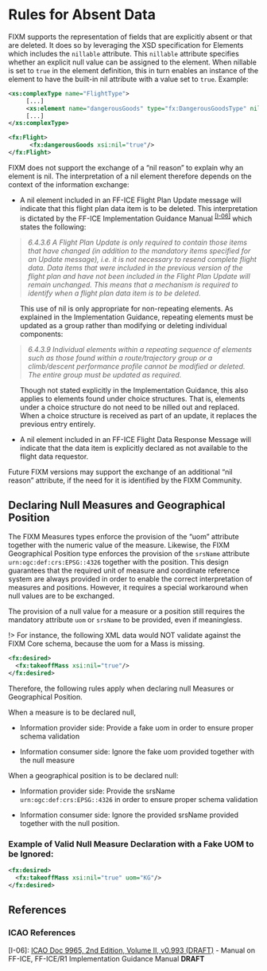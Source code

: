 # Rules for Absent Data

FIXM supports the representation of fields that are explicitly absent or
that are deleted. It does so by leveraging the XSD specification for
Elements which includes the `nillable` attribute. This `nillable`
attribute specifies whether an explicit null value can be assigned to
the element. When nillable is set to `true` in the element definition,
this in turn enables an instance of the element to have the built-in nil
attribute with a value set to `true`. Example:

```xml
<xs:complexType name="FlightType">
     [...]
     <xs:element name="dangerousGoods" type="fx:DangerousGoodsType" nillable="true" [...]>
     [...]
</xs:complexType>
```

```xml
<fx:Flight>
      <fx:dangerousGoods xsi:nil="true"/>
</fx:Flight>
```

FIXM does not support the exchange of a “nil reason” to explain why an
element is nil. The interpretation of a nil element therefore depends on
the context of the information exchange:

-   A nil element included in an FF-ICE Flight Plan Update message will
    indicate that this flight plan data item is to be deleted. This
    interpretation is dictated by the FF-ICE Implementation Guidance
    Manual <sup>[[I-06]](#references)</sup> which states the following:

> *6.4.3.6 A Flight Plan Update is only required to contain those items
> that have changed (in addition to the mandatory items specified for an
> Update message), i.e. it is not necessary to resend complete flight
> data. Data items that were included in the previous version of the
> flight plan and have not been included in the Flight Plan Update will
> remain unchanged. This means that a mechanism is required to identify
> when a flight plan data item is to be deleted.*

<ul>This use of nil is only appropriate for non-repeating elements. As 
     explained in the Implementation Guidance, repeating elements must 
     be updated as a group rather than modifying or deleting individual
     components:</ul>

> *6.4.3.9 Individual elements within a repeating sequence of elements 
> such as those found within a route/trajectory group or a climb/descent 
> performance profile cannot be modified or deleted. The entire group 
> must be updated as required.*

<ul>Though not stated explicitly in the Implementation Guidance, this 
     also applies to elements found under choice structures. That is,
     elements under a choice structure do not need to be nilled out 
     and replaced. When a choice structure is received as part of an 
     update, it replaces the previous entry entirely.</ul>

-   A nil element included in an FF-ICE Flight Data Response Message
    will indicate that the data item is explicitly declared as not
    available to the flight data requestor.

Future FIXM versions may support the exchange of an additional “nil
reason” attribute, if the need for it is identified by the FIXM
Community.

## Declaring Null Measures and Geographical Position

The FIXM Measures types enforce the provision of the “uom” attribute
together with the numeric value of the measure. Likewise, the FIXM
Geographical Position type enforces the provision of the `srsName`
attribute `urn:ogc:def:crs:EPSG::4326` together with the position. This
design guarantees that the required unit of measure and coordinate
reference system are always provided in order to enable the correct
interpretation of measures and positions. However, it requires a special
workaround when null values are to be exchanged.

The provision of a null value for a measure or a position still requires
the mandatory attribute `uom` or `srsName` to be provided, even if
meaningless.

!> For instance, the following XML data would NOT validate
against the FIXM Core schema, because the uom for a Mass is missing.

```xml
<fx:desired>
  <fx:takeoffMass xsi:nil="true"/>
</fx:desired>
```

Therefore, the following rules apply when declaring null Measures or
Geographical Position.

When a measure is to be declared null,

-   Information provider side: Provide a fake uom in order to ensure
    proper schema validation

-   Information consumer side: Ignore the fake uom provided together
    with the null measure

When a geographical position is to be declared null:

-   Information provider side: Provide the srsName
    `urn:ogc:def:crs:EPSG::4326` in order to ensure proper schema
    validation

-   Information consumer side: Ignore the provided srsName provided
    together with the null position.

### Example of Valid Null Measure Declaration with a Fake UOM to be Ignored:

```xml
<fx:desired>
  <fx:takeoffMass xsi:nil="true" uom="KG"/>
</fx:desired>
```

## References

### ICAO References

[I-06]: [ICAO Doc 9965, 2nd Edition, Volume II, v0.993 (DRAFT)](https://portal.icao.int/atmrpp/ATMRPP5%20Montreal%2059%20June%202023/1_Working%20papers/ATMRPP5_WP1000_Appendix%20C%20Doc%209965%20Vol%20II%20Implementation%20Guidance%20d0.993_markup.pdf) - Manual on FF-ICE, FF-ICE/R1 Implementation Guidance Manual **DRAFT** 
